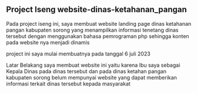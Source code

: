 ## Project Iseng website-dinas-ketahanan_pangan

Pada project iseng ini, saya membuat website landing page dinas ketahanan pangan kabupaten sorong yang menampilkan informasi tenetang dinas tersebut dengan menggunakan bahasa pemrograman php sehingga konten pada website nya menjadi dinamis

project ini saya mulai membuatnya pada tanggal 6 juli 2023

Latar Belakang saya membuat website ini yaitu karena Ibu saya sebagai Kepala Dinas pada dinas tersebut dan pada dinas ketahan pangan kabupaten sorong belum mempunyai website yang dapat memberikan informasi terkait dinas tersebut kepada masyarakat
